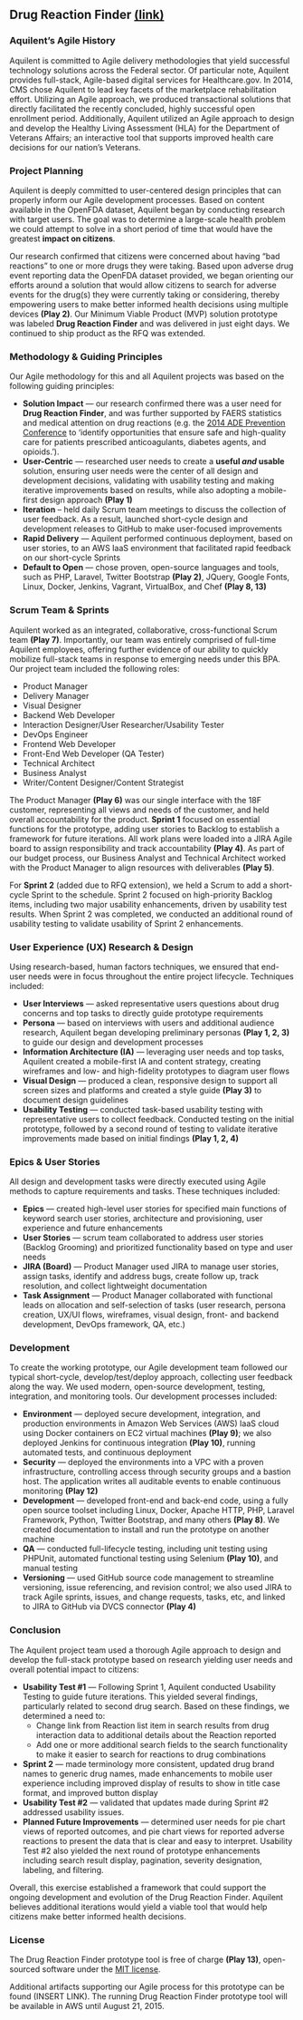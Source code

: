 ## Drug Reaction Finder [(link)](http://gsa-ads-2-elbwebex-8jb6jmg989jy-1215229994.us-east-1.elb.amazonaws.com/)
### Aquilent’s Agile History
Aquilent is committed to Agile delivery methodologies that yield successful technology solutions across the Federal sector. Of particular note, Aquilent provides full-stack, Agile-based digital services for Healthcare.gov. In 2014, CMS chose Aquilent to lead key facets of the marketplace rehabilitation effort. Utilizing an Agile approach, we produced transactional solutions that directly facilitated the recently concluded, highly successful open enrollment period. Additionally, Aquilent utilized an Agile approach to design and develop the Healthy Living Assessment (HLA) for the Department of Veterans Affairs; an interactive tool that supports improved health care decisions for our nation’s Veterans.
### Project Planning
Aquilent is deeply committed to user-centered design principles that can properly inform our Agile development processes. Based on content available in the OpenFDA dataset, Aquilent began by conducting research with target users. The goal was to determine a large-scale health problem we could attempt to solve in a short period of time that would have the greatest **impact on citizens**.

Our research confirmed that citizens were concerned about having “bad reactions” to one or more drugs they were taking. Based upon adverse drug event reporting data the OpenFDA dataset provided, we began orienting our efforts around a solution that would allow citizens to search for adverse events for the drug(s) they were currently taking or considering, thereby empowering users to make better informed health decisions using multiple devices **(Play 2)**. Our Minimum Viable Product (MVP) solution prototype was labeled **Drug Reaction Finder** and was delivered in just eight days. We continued to ship product as the RFQ was extended.
### Methodology & Guiding Principles
Our Agile methodology for this and all Aquilent projects was based on the following guiding principles: 
*	**Solution Impact** — our research confirmed there was a user need for **Drug Reaction Finder**, and was further supported by FAERS statistics and medical attention on drug reactions (e.g. the [2014 ADE Prevention Conference](http://www.health.gov/hcq/ade.asp) to ‘identify opportunities that ensure safe and high-quality care for patients prescribed anticoagulants, diabetes agents, and opioids.’).
* **User-Centric** — researched user needs to create a **useful _and_ usable** solution, ensuring user needs were the center of all design and development decisions, validating with usability testing and making iterative improvements based on results, while also adopting a mobile-first design approach **(Play 1)**
* **Iteration** – held daily Scrum team meetings to discuss the collection of user feedback.  As a result, launched short-cycle design and development releases to GitHub to make user-focused improvements
* **Rapid Delivery** — Aquilent performed continuous deployment, based on user stories, to an AWS IaaS environment that facilitated rapid feedback on our short-cycle Sprints
* **Default to Open** — chose proven, open-source languages and tools, such as PHP, Laravel, Twitter Bootstrap **(Play 2)**, JQuery, Google Fonts, Linux, Docker, Jenkins, Vagrant, VirtualBox, and Chef **(Play 8, 13)**

### Scrum Team & Sprints
Aquilent worked as an integrated, collaborative, cross-functional Scrum team **(Play 7)**. Importantly, our team was entirely comprised of full-time Aquilent employees, offering further evidence of our ability to quickly mobilize full-stack teams in response to emerging needs under this BPA. Our project team included the following roles:
* Product Manager
* Delivery Manager
* Visual Designer
* Backend Web Developer
* Interaction Designer/User Researcher/Usability Tester
* DevOps Engineer
* Frontend Web Developer
* Front-End Web Developer (QA Tester)
* Technical Architect
* Business Analyst 
* Writer/Content Designer/Content Strategist

The Product Manager **(Play 6)** was our single interface with the 18F customer, representing all views and needs of the customer, and held overall accountability for the product.  **Sprint 1** focused on essential functions for the prototype, adding user stories to Backlog to establish a framework for future iterations. All work plans were loaded into a JIRA Agile board to assign responsibility and track accountability **(Play 4)**.  As part of our budget process, our Business Analyst and Technical Architect worked with the Product Manager to align resources with deliverables **(Play 5)**.

For **Sprint 2** (added due to RFQ extension), we held a Scrum to add a short-cycle Sprint to the schedule. Sprint 2 focused on high-priority Backlog items, including two major usability enhancements, driven by usability test results. When Sprint 2 was completed, we conducted an additional round of usability testing to validate usability of Sprint 2 enhancements.

### User Experience (UX) Research & Design
Using research-based, human factors techniques, we ensured that end-user needs were in focus throughout the entire project lifecycle. Techniques included:
* **User Interviews** — asked representative users questions about drug concerns and top tasks to directly guide prototype requirements
* **Persona** — based on interviews with users and additional audience research, Aquilent began developing preliminary personas **(Play 1, 2, 3)** to guide our design and development processes
* **Information Architecture (IA)** — leveraging user needs and top tasks, Aquilent created a mobile-first IA and content strategy, creating wireframes and low- and high-fidelity prototypes to diagram user flows
* **Visual Design** — produced a clean, responsive design to support all screen sizes and platforms and created a style guide **(Play 3)** to document design guidelines
* **Usability Testing** — conducted task-based usability testing with representative users to collect feedback.  Conducted testing on the initial prototype, followed by a second round of testing to validate iterative improvements made based on initial findings **(Play 1, 2, 4)**

### Epics & User Stories
All design and development tasks were directly executed using Agile methods to capture requirements and tasks.  These techniques included:
* **Epics** — created high-level user stories for specified main functions of keyword search user stories, architecture and provisioning, user experience and future enhancements 
* **User Stories** — scrum team collaborated to address user stories (Backlog Grooming) and prioritized functionality based on type and user needs
* **JIRA (Board)** — Product Manager used JIRA to manage user stories, assign tasks, identify and address bugs, create follow up, track resolution, and collect lightweight documentation
* **Task Assignment** — Product Manager collaborated with functional leads on allocation and self-selection of tasks (user research, persona creation, UX/UI flows, wireframes, visual design, front- and backend development, DevOps framework, QA, etc.)

### Development
To create the working prototype, our Agile development team followed our typical short-cycle, develop/test/deploy approach, collecting user feedback along the way.  We used modern, open-source development, testing, integration, and monitoring tools.  Our development processes included:
* **Environment** — deployed secure development, integration, and production environments in Amazon Web Services (AWS) IaaS cloud using Docker containers on EC2 virtual machines **(Play 9)**; we also deployed Jenkins for continuous integration **(Play 10)**, running automated tests, and continuous deployment
* **Security** — deployed the environments into a VPC with a proven infrastructure, controlling access through security groups and a bastion host.  The application writes all auditable events to enable continuous monitoring **(Play 12)**
* **Development** — developed front-end and back-end code, using a fully open source toolset including  Linux, Docker, Apache HTTP, PHP, Laravel Framework, Python, Twitter Bootstrap, and many others **(Play 8)**.  We created documentation to install and run the prototype on another machine
* **QA** — conducted full-lifecycle testing, including unit testing using PHPUnit, automated functional testing using Selenium **(Play 10)**, and manual testing 
* **Versioning** — used GitHub source code management to streamline versioning, issue referencing, and revision control; we also used JIRA to track Agile sprints, issues, and change requests, tasks, etc, and linked to JIRA to GitHub via DVCS connector **(Play 4)**

### Conclusion
The Aquilent project team used a thorough Agile approach to design and develop the full-stack prototype based on research yielding user needs and overall potential impact to citizens:
* **Usability Test #1** — Following Sprint 1, Aquilent conducted Usability Testing to guide future iterations.  This yielded several findings, particularly related to second drug search.  Based on these findings, we determined a need to:
  * Change link from Reaction list item in search results from drug interaction data to additional details about the Reaction reported
  * Add one or more additional search fields to the search functionality to make it easier to search for reactions to drug combinations
* **Sprint 2** — made terminology more consistent, updated drug brand names to generic drug names, made enhancements to mobile user experience including improved display of results to show in title case format, and improved button display  
* **Usability Test #2** — validated that updates made during Sprint #2 addressed usability issues.  
* **Planned Future Improvements** — determined user needs for pie chart views of reported outcomes, and pie chart views for reported adverse reactions to present the data that is clear and easy to interpret.  Usability Test #2 also yielded the next round of prototype enhancements including search result display, pagination, severity designation, labeling, and filtering.  

Overall, this exercise established a framework that could support the ongoing development and evolution of the Drug Reaction Finder.  Aquilent believes additional iterations would yield a viable tool that would help citizens make better informed health decisions.

### License
The Drug Reaction Finder prototype tool is free of charge **(Play 13)**, open-sourced software under the [MIT license](http://opensource.org/licenses/MIT).

Additional artifacts supporting our Agile process for this prototype can be found (INSERT LINK).  The running Drug Reaction Finder prototype tool will be available in AWS until August 21, 2015.

